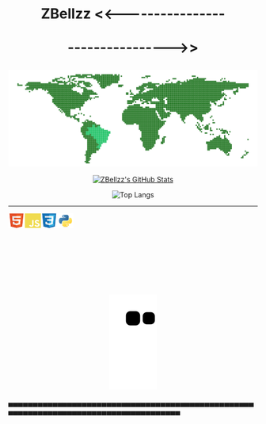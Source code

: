 #                                  <p  align="center"> ZBellzz <span><<</span>----------------<br> <img width="100" height="15" src="https://profile-counter.glitch.me/JWsley/count.svg" /><br>----------------<span>>></span><br> </p>
![worldMap](https://github.com/JWsley/JWsley/blob/main/img/World-Map.svg)




                                                                                                                  
<div align="center">
  
  
  
  <a href="app.lofi.co">
    <a href="app.lofi.co">    
     <img height="150rem" width="300rem"  alt="ZBellzz's GitHub Stats" src="" />  </a>

![Top Langs ](https://github-readme-stats.vercel.app/api/top-langs/?username=JWsley&theme=merko)
    
   
</div>
  
 <hr>
  <center>
  <div style="display: flex;" align="center"><br>
   <img align="center" alt="JWsley-HTML" height="30" width="33" src="https://raw.githubusercontent.com/devicons/devicon/master/icons/html5/html5-original.svg">
   <img align="center" alt="Js" height="30" width="33" src="https://raw.githubusercontent.com/devicons/devicon/master/icons/javascript/javascript-plain.svg">
   <img align="center" alt="JWsley-CSS" height="30" width="33" src="https://raw.githubusercontent.com/devicons/devicon/master/icons/css3/css3-original.svg">
   <a href="https://github.com/JWsley/Project-Coffe"><img align="center" alt="JWsley-Python" height="30" width="33" src="https://raw.githubusercontent.com/devicons/devicon/master/icons/python/python-original.svg"></a>

  
    

  
   
   <img align="center" alt="" height="150" style= "border-radius:80px;" src="https://github.com/ZBellzz/ZBellzz/issues/1#issue-2703313290">
</div>       
    </center>
 
  

  <center>


  
  ![Snake animation](https://github.com/JWsley/JWsley/blob/output/github-contribution-grid-snake.svg)
 </center>

▄▄▄▄▄▄▄▄▄▄▄▄▄▄▄▄▄▄▄▄▄▄▄▄▄▄▄▄▄▄▄▄▄▄▄▄▄▄▄▄▄▄▄▄▄▄▄▄▄▄▄▄▄▄▄▄▄▄▄▄▄▄▄▄▄▄▄▄▄▄▄▄▄▄▄▄▄▄▄▄▄▄▄▄▄
